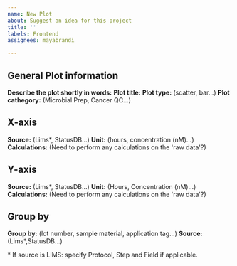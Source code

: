 ```yaml
---
name: New Plot
about: Suggest an idea for this project
title: ''
labels: Frontend
assignees: mayabrandi

---
```


## General Plot information
**Describe the plot shortly in words:**
**Plot title:**
**Plot type:** (scatter, bar...)
**Plot cathegory:** (Microbial Prep, Cancer QC...)

## X-axis
**Source:** (Lims\*, StatusDB...)
**Unit:** (hours, concentration (nM)...)
**Calculations:** (Need to perform any calculations on the 'raw data'?)

## Y-axis
**Source:** (Lims\*, StatusDB...)
**Unit:** (Hours, Concentration (nM)...)
**Calculations:** (Need to perform any calculations on the 'raw data'?)

## Group by 
**Group by:** (lot number, sample material, application tag...)
**Source:** (Lims\*,StatusDB...)


\* If source is LIMS: specify Protocol, Step and Field if applicable.
